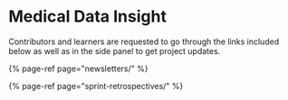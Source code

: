 # Medical Data Insight

Contributors and learners are requested to go through the links included below as well as in the side panel to get project updates.



{% page-ref page="newsletters/" %}

{% page-ref page="sprint-retrospectives/" %}



